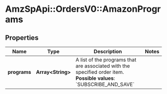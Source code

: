 # AmzSpApi::OrdersV0::AmazonPrograms

## Properties
Name | Type | Description | Notes
------------ | ------------- | ------------- | -------------
**programs** | **Array&lt;String&gt;** | A list of the programs that are associated with the specified order item.  **Possible values**: &#x60;SUBSCRIBE_AND_SAVE&#x60; | 


